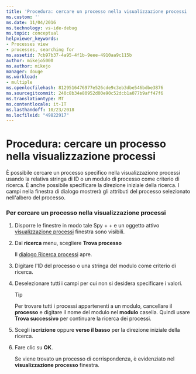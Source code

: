 ```yaml
---
title: 'Procedura: cercare un processo nella visualizzazione processi | Microsoft Docs'
ms.custom: ''
ms.date: 11/04/2016
ms.technology: vs-ide-debug
ms.topic: conceptual
helpviewer_keywords:
- Processes view
- processes, searching for
ms.assetid: 7cb97b37-4a95-4f1b-9eee-4910aa9c115b
author: mikejo5000
ms.author: mikejo
manager: douge
ms.workload:
- multiple
ms.openlocfilehash: 8129516476977e526cde9c3eb3dbe546bdbe3876
ms.sourcegitcommit: 240c8b34e80952d00e90c52dcb1a077b9aff47f6
ms.translationtype: MT
ms.contentlocale: it-IT
ms.lasthandoff: 10/23/2018
ms.locfileid: "49822917"
---
```

# <a name="how-to-search-for-a-process-in-processes-view"></a>Procedura: cercare un processo nella visualizzazione processi
È possibile cercare un processo specifico nella visualizzazione processi usando la relativa stringa di ID o un modulo di processo come criterio di ricerca. È anche possibile specificare la direzione iniziale della ricerca. I campi nella finestra di dialogo mostrerà gli attributi del processo selezionato nell'albero del processo.  
  
### <a name="to-search-for-a-process-in-processes-view"></a>Per cercare un processo nella visualizzazione processi  
  
1. Disporre le finestre in modo tale Spy + + e un oggetto attivo [visualizzazione processi](../debugger/processes-view.md) finestra sono visibili.  
  
2. Dal **ricerca** menu, scegliere **Trova processo**  
  
    Il [dialogo Ricerca processi](../debugger/process-search-dialog-box.md) apre.  
  
3. Digitare l'ID del processo o una stringa del modulo come criterio di ricerca.  
  
4. Deselezionare tutti i campi per cui non si desidera specificare i valori.  
  
   > [!TIP]
   >  Per trovare tutti i processi appartenenti a un modulo, cancellare il **processo** e digitare il nome del modulo nel **modulo** casella. Quindi usare **Trova successivo** per continuare la ricerca dei processi.  
  
5. Scegli **iscrizione** oppure **verso il basso** per la direzione iniziale della ricerca.  
  
6. Fare clic su **OK**.  
  
   Se viene trovato un processo di corrispondenza, è evidenziato nel **visualizzazione processo** finestra.
